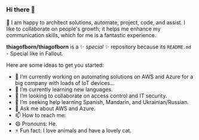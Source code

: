 ### Hi there 👋

🔭 I am happy to architect solutions, automate, project, code, and assist. I like to collaborate on people's growth; it helps me enhance my communication skills, which for me is a fantastic experience.

**thiagofborn/thiagofborn** is a ✨ _special_ ✨ repository because its `README.md` - Special like in Fallout. 

Here are some ideas to get you started:

- 🔭 I’m currently working on automating solutions on AWS and Azure for a big company with loads of IoT devices...
- 🌱 I’m currently learning new languages.
- 👯 I’m looking to collaborate on access control and IT security.
- 🤔 I’m seeking help learning Spanish, Mandarin, and Ukrainian/Russian.
- 💬 Ask me about AWS and Azure.
- 📫 How to reach me: 
- 😄 Pronouns: He.
- ⚡ Fun fact: I love animals and have a lovely cat.


